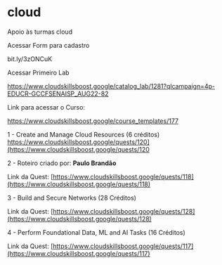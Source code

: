 # cloud
Apoio às turmas cloud

Acessar Form para cadastro

bit.ly/3zONCuK



Acessar Primeiro Lab

https://www.cloudskillsboost.google/catalog_lab/1281?qlcampaign=4p-EDUCR-GCCFSENAISP_AUG22-82








Link para acessar o Curso:

https://www.cloudskillsboost.google/course_templates/177


1 - Create and Manage Cloud Resources (6 créditos)
https://www.cloudskillsboost.google/quests/120](https://www.cloudskillsboost.google/quests/120


2 - Roteiro criado por: **Paulo Brandão**

Link da Quest: [https://www.cloudskillsboost.google/quests/118](https://www.cloudskillsboost.google/quests/118)



3 - Build and Secure Networks (28 Créditos)

Link da Quest: [https://www.cloudskillsboost.google/quests/128](https://www.cloudskillsboost.google/quests/128)



4 -  Perform Foundational Data, ML and AI Tasks (16 Créditos)

Link da Quest: [https://www.cloudskillsboost.google/quests/117](https://www.cloudskillsboost.google/quests/117)

